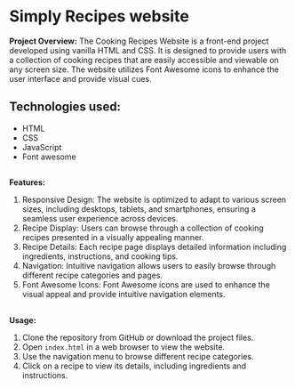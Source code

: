 
# Simply Recipes website
**Project Overview:** 
The Cooking Recipes Website is a front-end project developed using vanilla HTML and CSS. It is designed to provide users with a collection of cooking recipes that are easily accessible and viewable on any screen size. The website utilizes Font Awesome icons to enhance the user interface and provide visual cues.

## Technologies used:
- HTML
- CSS
- JavaScript
- Font awesome
##
**Features:**

1.  Responsive Design: The website is optimized to adapt to various screen sizes, including desktops, tablets, and smartphones, ensuring a seamless user experience across devices.
2.  Recipe Display: Users can browse through a collection of cooking recipes presented in a visually appealing manner.
3.  Recipe Details: Each recipe page displays detailed information including ingredients, instructions, and cooking tips.
4.  Navigation: Intuitive navigation allows users to easily browse through different recipe categories and pages.
5.  Font Awesome Icons: Font Awesome icons are used to enhance the visual appeal and provide intuitive navigation elements.
##
**Usage:**
1.  Clone the repository from GitHub or download the project files.
2.  Open `index.html` in a web browser to view the website.
3.  Use the navigation menu to browse different recipe categories.
4.  Click on a recipe to view its details, including ingredients and instructions.
